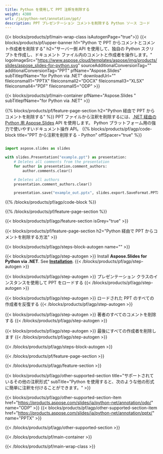 ```yaml
---
title: Python を使用して PPT 注釈を削除する
weight: 4380
url: /ja/python-net/annotation/ppt/ 
description: PPT プレゼンテーション コメントを削除する Python ソース コード
---
```


{{< blocks/products/pf/main-wrap-class isAutogenPage="true">}}
{{< blocks/products/pf/upper-banner h1="Python で PPT からコメントとコメント作成者を削除する" h2="サーバー側 API を使用して、独自の Python スクリプトを作成し、ドキュメント ファイル内のコメントと作成者を操作します。" logoImageSrc="https://www.aspose.cloud/templates/aspose/img/products/slides/aspose_slides-for-python.svg" sourceAdditionalConversionTag="" additionalConversionTag="PPT" pfName="Aspose.Slides" subTitlepfName="for Python via .NET" downloadUrl="" fileiconsmall1="PPTX" fileiconsmall2="DOCX" fileiconsmall3="XLSX" fileiconsmall4="PDF" fileiconsmall5="ODP" >}}

{{< blocks/products/pf/main-container pfName="Aspose.Slides " subTitlepfName="for Python via .NET" >}}

{{% blocks/products/pf/feature-page-section  h2="Python 経由で PPT からコメントを削除する" %}}
PPT ファイルから注釈を削除するには、[.NET 経由の Python 用 Aspose.Slides](https://products.aspose.com/slides/ja/python-net/) API を使用します。 Python プラットフォーム用の強力で使いやすいドキュメント操作 API。
{{% blocks/products/pf/agp/code-block title="PPT から注釈を削除する - Python" offSpacer="true" %}}

```python

import aspose.slides as slides

with slides.Presentation("example.ppt") as presentation:
    # Deletes all comments from the presentation
    for author in presentation.comment_authors:
        author.comments.clear()

    # Deletes all authors
    presentation.comment_authors.clear()

    presentation.save("example_out.pptx", slides.export.SaveFormat.PPTX)
```
{{% /blocks/products/pf/agp/code-block %}}

{{% /blocks/products/pf/feature-page-section %}}

{{< blocks/products/pf/agp/feature-section isGrey="true" >}}

{{< blocks/products/pf/feature-page-section  h2="Python 経由で PPT からコメントを削除する方法" >}}

{{< blocks/products/pf/agp/steps-block-autogen name="" >}}

{{< blocks/products/pf/agp/step-autogen >}}
Install **Aspose.Slides for Python via .NET**. See [**Installation**](https://docs.aspose.com/slides/python-net/installation/).
{{< /blocks/products/pf/agp/step-autogen >}}

{{< blocks/products/pf/agp/step-autogen >}}
プレゼンテーション クラスのインスタンスを使用して PPT をロードする
{{< /blocks/products/pf/agp/step-autogen >}}

{{< blocks/products/pf/agp/step-autogen >}}
ロードされた PPT のすべての作成者を反復する
{{< /blocks/products/pf/agp/step-autogen >}}

{{< blocks/products/pf/agp/step-autogen >}}
著者のすべてのコメントを削除する
{{< /blocks/products/pf/agp/step-autogen >}}

{{< blocks/products/pf/agp/step-autogen >}}
最後にすべての作成者を削除します
{{< /blocks/products/pf/agp/step-autogen >}}

{{< /blocks/products/pf/agp/steps-block-autogen >}}

{{< /blocks/products/pf/feature-page-section >}}

{{< /blocks/products/pf/agp/feature-section >}}

{{< blocks/products/pf/agp/other-supported-section title="サポートされているその他の注釈形式" subTitle="Python を使用すると、次のような他の形式に簡単に注釈を付けることができます。" >}}

{{< blocks/products/pf/agp/other-supported-section-item href="https://products.aspose.com/slides/ja/python-net/annotation/odp/" name="ODP" >}}
{{< blocks/products/pf/agp/other-supported-section-item href="https://products.aspose.com/slides/ja/python-net/annotation/pptx/" name="PPTX" >}}

{{< /blocks/products/pf/agp/other-supported-section >}}

{{< /blocks/products/pf/main-container >}}
    
{{< /blocks/products/pf/main-wrap-class >}}